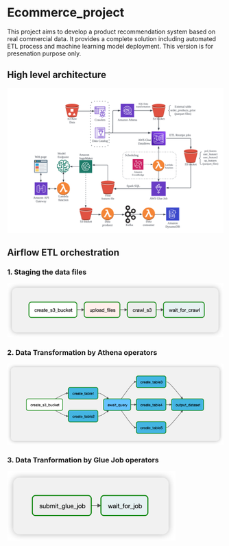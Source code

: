 # Ecommerce_project
This project aims to develop a product recommendation system based on real commercial data. 
It provides a complete solution including automated ETL process and machine learning model deployment.
This version is for presenation purpose only.
## **High level architecture**
![](assets/images/Architecture.png)
## **Airflow ETL orchestration**
### 1. Staging the data files
![](assets/images/Picture%201.png)
### 2. Data Transformation by Athena operators
![](assets/images/Picture%203.png)
### 3. Data Tranformation by Glue Job operators
![](assets/images/Picture%202.png)
